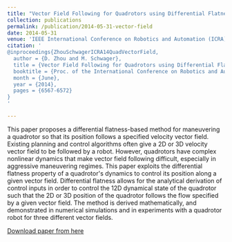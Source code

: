 ```yaml
---
title: "Vector Field Following for Quadrotors using Differential Flatness"
collection: publications
permalink: /publication/2014-05-31-vector-field
date: 2014-05-31
venue: 'IEEE International Conference on Robotics and Automation (ICRA)'
citation: '
@inproceedings{ZhouSchwagerICRA14QuadVectorField,
  author = {D. Zhou and M. Schwager}, 
  title = {Vector Field Following for Quadrotors using Differential Flatness},
  booktitle = {Proc. of the International Conference on Robotics and Automation (ICRA 14)},
  month = {June},
  year = {2014},
  pages = {6567-6572}
}
'

---
```

This paper proposes a differential flatness-based method for maneuvering a quadrotor so that its position follows a specified velocity vector field. Existing planning and control algorithms often give a 2D or 3D velocity vector field to be followed by a robot. However, quadrotors have complex nonlinear dynamics that make vector field following difficult, especially in aggressive maneuvering regimes. This paper exploits the differential flatness property of a quadrotor's dynamics to control its position along a given vector field. Differential flatness allows for the analytical derivation of control inputs in order to control the 12D dynamical state of the quadrotor such that the 2D or 3D position of the quadrotor follows the flow specified by a given vector field. The method is derived mathematically, and demonstrated in numerical simulations and in experiments with a quadrotor robot for three different vector fields.

[Download paper from here](https://web.stanford.edu/~schwager/MyPapers/ZhouSchwagerICRA14QuadVectorField.pdf)

